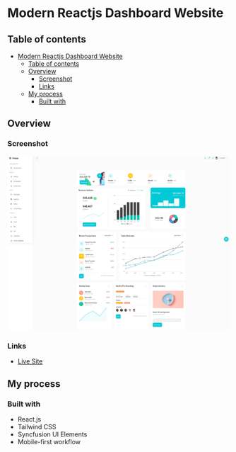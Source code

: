 # Modern Reactjs Dashboard Website

## Table of contents

- [Modern Reactjs Dashboard Website](#modern-reactjs-dashboard-website)
  - [Table of contents](#table-of-contents)
  - [Overview](#overview)
    - [Screenshot](#screenshot)
    - [Links](#links)
  - [My process](#my-process)
    - [Built with](#built-with)

## Overview

### Screenshot

![](desktop_screen.jpg)

### Links

- [Live Site](https://modern-dashboard-app-reactjs.vercel.app/)

## My process

### Built with

- React.js
- Tailwind CSS
- Syncfusion UI Elements
- Mobile-first workflow
